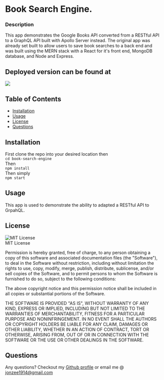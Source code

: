 # Book Search Engine.  
### Description 
This app demonstrates the Google Books API converted from a RESTful API to a GraphQL API built with Apollo Server instead. The original app was already set built to allow users to save book searches to a back end and was built using the MERN stack with a React for it's front end, MongoDB database, and Node and Express.
  
## Deployed version can be found at

![](https://github.com/Jonzee1914/book-search-engine/blob/main/book-engine-search.gif?raw=true)

## Table of Contents 
* [Installation](#installation)
* [Usage](#usage)
* [License](#license)
* [Questions](#questions)

## Installation

First clone the repo into your desired location then <br/>
`cd book-search-engine` <br/>
Then <br/>
`npm install` <br/>
Then simply <br/>
`npm start`

  
## Usage 
This app is used to demonstrate the ability to adapted a RESTful API to GrpahQL.

##  License
![MIT License](https://img.shields.io/badge/mit-brightgreen) <br/>
MIT License

Permission is hereby granted, free of charge, to any person obtaining a copy
of this software and associated documentation files (the "Software"), to deal
in the Software without restriction, including without limitation the rights
to use, copy, modify, merge, publish, distribute, sublicense, and/or sell
copies of the Software, and to permit persons to whom the Software is
furnished to do so, subject to the following conditions:

The above copyright notice and this permission notice shall be included in all
copies or substantial portions of the Software.

THE SOFTWARE IS PROVIDED "AS IS", WITHOUT WARRANTY OF ANY KIND, EXPRESS OR
IMPLIED, INCLUDING BUT NOT LIMITED TO THE WARRANTIES OF MERCHANTABILITY,
FITNESS FOR A PARTICULAR PURPOSE AND NONINFRINGEMENT. IN NO EVENT SHALL THE
AUTHORS OR COPYRIGHT HOLDERS BE LIABLE FOR ANY CLAIM, DAMAGES OR OTHER
LIABILITY, WHETHER IN AN ACTION OF CONTRACT, TORT OR OTHERWISE, ARISING FROM,
OUT OF OR IN CONNECTION WITH THE SOFTWARE OR THE USE OR OTHER DEALINGS IN THE
SOFTWARE.

## Questions

Any questions? Checkout my [Github profile](https://github.com/Jonzee1914) or email me @ [jonzee1914@gmail.com](mailto:jonzee1914@gmail.com)



